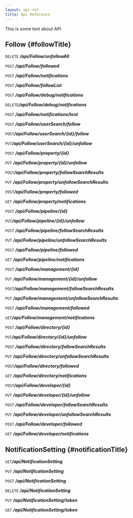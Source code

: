 ```yaml
---
layout: api-ref
title: Api Reference
---
```

This is some text about API


Follow {#followTitle}
------------------------------------


`DELETE` ***/api​/Follow​/unfollowAll***


`POST` ***/api​/Follow​/followed***


`POST` ***/api​/Follow​/notifications***


`POST` ***/api​/Follow​/followList***


`POST` ***/api​/Follow​/debug​/notifications***


`DELETE` ***​/api​/Follow​/debug​/notifications***


`POST` ***/api​/Follow​/notifications​/test***


`POST` ***/api​/Follow​/userSearch​/follow***


`POST` ***​/api​/Follow​/userSearch​/{id}​/follow***


`PUT` ***​/api​/Follow​/userSearch​/{id}​/unfollow***


`POST` ***/api​/Follow​/property​/{id}***


`PUT` ***/api​/Follow​/property​/{id}​/unfollow***


`POST` ***​/api​/Follow​/property​/followSearchResults***


`PUT` ***/api​/Follow​/property​/unfollowSearchResults***


`POST` ***​/api​/Follow​/property​/followed***


`GET` ***/api​/Follow​/property​/notifications***


`POST` ***/api​/Follow​/pipeline​/{id}***


`PUT` ***​/api​/Follow​/pipeline​/{id}​/unfollow***


`POST` ***/api​/Follow​/pipeline​/followSearchResults***


`PUT` ***/api​/Follow​/pipeline​/unfollowSearchResults***


`POST` ***/api​/Follow​/pipeline​/followed***


`GET` ***/api​/Follow​/pipeline​/notifications***


`POST` ***/api​/Follow​/management​/{id}***


`PUT` ***/api​/Follow​/management​/{id}​/unfollow***


`POST` ***​/api​/Follow​/management​/followSearchResults***


`PUT` ***/api​/Follow​/management​/unfollowSearchResults***


`POST` ***/api​/Follow​/management​/followed***


`GET` ***​/api​/Follow​/management​/notifications***


`POST` ***/api​/Follow​/directory​/{id}***


`PUT` ***​/api​/Follow​/directory​/{id}​/unfollow***

`POST` ***/api​/Follow​/directory​/followSearchResults***


`PUT` ***/api​/Follow​/directory​/unfollowSearchResults***


`POST` ***​/api​/Follow​/directory​/followed***


`GET` ***/api​/Follow​/directory​/notifications***


`POST` ***​/api​/Follow​/developer​/{id}***


`PUT` ***/api​/Follow​/developer​/{id}​/unfollow***


`POST` ***/api​/Follow​/developer​/followSearchResults***


`PUT` ***/api​/Follow​/developer​/unfollowSearchResults***


`POST` ***/api​/Follow​/developer​/followed***


`GET` ***/api​/Follow​/developer​/notifications***



NotificationSetting {#notificationTitle}
-------------------


`GET` ***​/api​/NotificationSetting***


`PUT` ***/api​/NotificationSetting***


`POST` ***/api​/NotificationSetting***


`DELETE` ***/api​/NotificationSetting***


`PUT` ***/api​/NotificationSetting​/token***


`GET` ***/api​/NotificationSetting​/token***